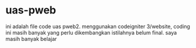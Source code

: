 # uas-pweb
ini adalah file code uas pweb2. menggunakan codeigniter 3/website, coding ini masih banyak yang perlu dikembangkan istilahnya belum final. saya masih banyak belajar
